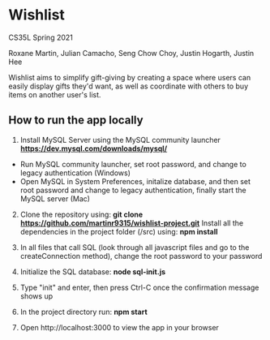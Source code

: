 # Wishlist
CS35L Spring 2021

Roxane Martin, Julian Camacho, Seng Chow Choy, Justin Hogarth, Justin Hee

Wishlist aims to simplify gift-giving by creating a space where users can easily display gifts they'd want, as well as coordinate with others to buy items on another user's list.

## How to run the app locally
1. Install MySQL Server using the MySQL community launcher
**https://dev.mysql.com/downloads/mysql/**

- Run MySQL community launcher, set root password, and change to legacy authentication (Windows)
- Open MySQL in System Preferences, initalize database, and then set root password and change to legacy authentication, finally start the MySQL server (Mac)

2. Clone the repository using:
**git clone https://github.com/martinr9315/wishlist-project.git**
Install all the dependencies in the project folder (/src) using:
**npm install**

3. In all files that call SQL (look through all javascript files and go to the createConnection method), change the root password to your password

4. Initialize the SQL database:
**node sql-init.js**

5. Type "init" and enter, then press Ctrl-C once the confirmation message shows up

6. In the project directory run:
**npm start**

7. Open http://localhost:3000 to view the app in your browser

